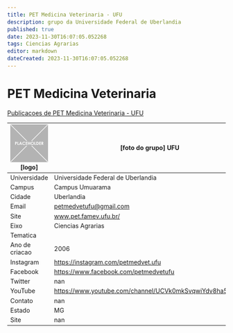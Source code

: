 ```yaml
---
title: PET Medicina Veterinaria - UFU
description: grupo da Universidade Federal de Uberlandia
published: true
date: 2023-11-30T16:07:05.052268
tags: Ciencias Agrarias
editor: markdown
dateCreated: 2023-11-30T16:07:05.052268
---
```


# PET Medicina Veterinaria

[Publicacoes de PET Medicina Veterinaria - UFU](/atividade/153PETMedicinaVeterinariaUFU/feed.md)

| ![placeholder.png](/placeholder.png) [logo] | [foto do grupo] UFU         |
| ------------------------------------------- | ------------------------------------------------- |
| Universidade                                | Universidade Federal de Uberlandia      |
| Campus                                      | Campus Umuarama            |
| Cidade                                      | Uberlandia             |
| Email                                       | petmedvetufu@gmail.com             |
| Site                                        | www.pet.famev.ufu.br/              |
| Eixo                                        | Ciencias Agrarias              |
| Tematica                                    |           |
| Ano de criacao                              | 2006        |
| Instagram                                   | https://instagram.com/petmedvet.ufu         |
| Facebook                                    | https://www.facebook.com/petmedvetufu          |
| Twitter                                     | nan           |
| YouTube                                     | https://www.youtube.com/channel/UCVk0mkSvqwiYdv8ha5NfuZg           |
| Contato                                     | nan         |
| Estado                                      |  MG            |
| Site                                        | nan |

